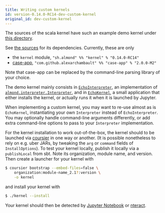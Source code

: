 ```yaml
---
title: Writing custom kernels
id: version-0.14.0-RC14-dev-custom-kernel
original_id: dev-custom-kernel
---
```


The sources of the scala kernel have such an example demo kernel under [this directory](https://github.com/jupyter-scala/jupyter-scala/tree/c6bc94a397196be52232cc833e1095ef5e6264d2/modules/echo).

See [the sources](https://github.com/almond-sh/almond/blob/8de9abd3597dbb6756d552a3f9de9b1b124e6f0f/build.sbt#L117-L125) for its dependencies. Currently, these are only
- the `kernel` module, `"sh.almond" %% "kernel" % "0.14.0-RC14"`
- [case-app](https://github.com/alexarchambault/case-app), `"com.github.alexarchambault" %% "case-app" % "2.0.0-M2"`

Note that case-app can be replaced by the command-line parsing library of your choice.

The demo kernel mainly consists in [`EchoInterpreter`](https://github.com/jupyter-scala/jupyter-scala/blob/c6bc94a397196be52232cc833e1095ef5e6264d2/modules/echo/src/main/scala/almond/echo/EchoInterpreter.scala),
an implementation of [`almond.interpreter.Interpreter`](https://github.com/jupyter-scala/jupyter-scala/blob/c6bc94a397196be52232cc833e1095ef5e6264d2/modules/shared/interpreter/src/main/scala/almond/interpreter/Interpreter.scala),
and in [`EchoKernel`](https://github.com/jupyter-scala/jupyter-scala/blob/c6bc94a397196be52232cc833e1095ef5e6264d2/modules/echo/src/main/scala/almond/echo/EchoKernel.scala), a small
application that either installs the kernel, or actually runs it when it is launched by Jupyter.

When implementing a custom kernel, you may want to re-use almost as is `EchoKernel`, instantiating your own `Interpreter` instead of `EchoInterpreter`. You may optionally handle command-line arguments differently,
or add extra command-line options to pass to your `Interpreter` implementation.

For the kernel installation to work out-of-the-box, the kernel should to be launched via [coursier](http://get-coursier.io) in one way or another. (It is possible nonetheless to rely on e.g.
uber JARs, by tweaking the `arg` or `command` fields of `InstallOptions`). To test your kernel locally,
publish it locally via a `publishLocal` from sbt. Note its organization, module name, and version. Then create a launcher for your kernel with
```bash
$ coursier bootstrap --embed-files=false \
    organization:module-name_2.1?:version \
    -o kernel
```
and install your kernel with
```bash
$ ./kernel --install
```
Your kernel should then be detected by [Jupyter Notebook](https://github.com/jupyter/notebook) or [nteract](https://nteract.io).
